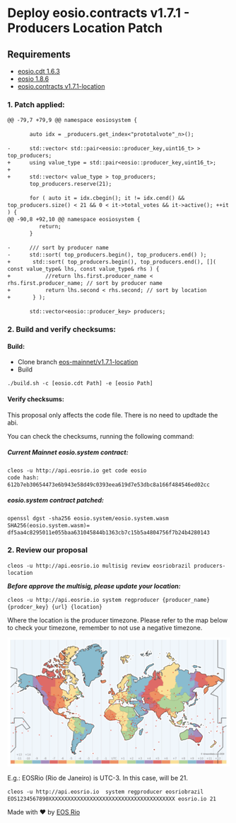 
# Deploy eosio.contracts v1.7.1 - Producers Location Patch

## Requirements

- [eosio.cdt 1.6.3](https://github.com/EOSIO/eosio.cdt/tree/v1.6.3)
- [eosio 1.8.6](https://github.com/EOSIO/eos/tree/v1.8.6)
- [eosio.contracts v1.7.1-location](https://github.com/eosrio/eosio.contracts/tree/eos-mainnet/v1.7.1-location)


### 1. Patch applied:

```
@@ -79,7 +79,9 @@ namespace eosiosystem {

       auto idx = _producers.get_index<"prototalvote"_n>();

-      std::vector< std::pair<eosio::producer_key,uint16_t> > top_producers;
+      using value_type = std::pair<eosio::producer_key,uint16_t>;
+
+      std::vector< value_type > top_producers;
       top_producers.reserve(21);

       for ( auto it = idx.cbegin(); it != idx.cend() && top_producers.size() < 21 && 0 < it->total_votes && it->active(); ++it ) {
@@ -90,8 +92,10 @@ namespace eosiosystem {
          return;
       }

-      /// sort by producer name
-      std::sort( top_producers.begin(), top_producers.end() );
+       std::sort( top_producers.begin(), top_producers.end(), []( const value_type& lhs, const value_type& rhs ) {
+           //return lhs.first.producer_name < rhs.first.producer_name; // sort by producer name
+           return lhs.second < rhs.second; // sort by location
+       } );

       std::vector<eosio::producer_key> producers;
```


### 2. Build and verify checksums:

#### Build:

- Clone branch [eos-mainnet/v1.7.1-location](https://github.com/eosrio/eosio.contracts/tree/eos-mainnet/v1.7.1-location)
- Build

```
./build.sh -c [eosio.cdt Path] -e [eosio Path]
```

#### Verify checksums:

This proposal only affects the code file. There is no need to updtade the abi.

You can check the checksums, running the following command:

##### Current Mainnet eosio.system contract:

```
cleos -u http://api.eosrio.io get code eosio
code hash: 612b7eb30654473e6b943e58d49c0393eea619d7e53dbc8a166f484546ed02cc

```

##### eosio.system contract patched:

```
openssl dgst -sha256 eosio.system/eosio.system.wasm
SHA256(eosio.system.wasm)= df5aa4c8295011e055baa631045844b1363cb7c15b5a4804756f7b24b4280143
```

### 2. Review our proposal

```
cleos -u http://api.eosrio.io multisig review eosriobrazil producers-location
```

***Before approve the multisig, please update your location:***

```
cleos -u http://api.eosrio.io system regproducer {producer_name} {prodcer_key} {url} {location}
```
Where the location is the producer timezone. Please refer to the map below to check your timezone, remember to not use a negative timezone.

![timezone](timezone.png)

E.g.:
EOSRio (Rio de Janeiro) is UTC-3. In this case, will be 21.
```
cleos -u http://api.eosrio.io  system regproducer eosriobrazil EOS1234567890XXXXXXXXXXXXXXXXXXXXXXXXXXXXXXXXXXXXXXXX eosrio.io 21
```

Made with ♥ by [EOS Rio](https://eosrio.io/)
